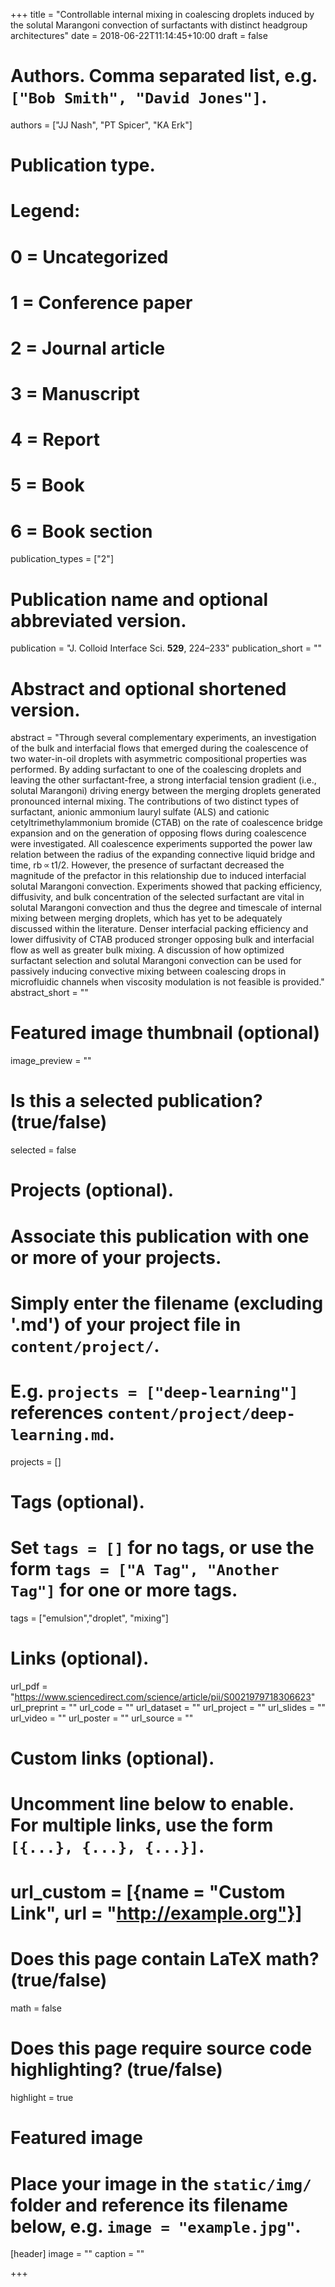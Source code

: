 +++
title = "Controllable internal mixing in coalescing droplets induced by the solutal Marangoni convection of surfactants with distinct headgroup architectures"
date = 2018-06-22T11:14:45+10:00
draft = false

# Authors. Comma separated list, e.g. `["Bob Smith", "David Jones"]`.
authors = ["JJ Nash", "PT Spicer", "KA Erk"]

# Publication type.
# Legend:
# 0 = Uncategorized
# 1 = Conference paper
# 2 = Journal article
# 3 = Manuscript
# 4 = Report
# 5 = Book
# 6 = Book section
publication_types = ["2"]

# Publication name and optional abbreviated version.
publication = "J. Colloid Interface Sci. __529__, 224–233"
publication_short = ""

# Abstract and optional shortened version.
abstract = "Through several complementary experiments, an investigation of the bulk and interfacial flows that emerged during the coalescence of two water-in-oil droplets with asymmetric compositional properties was performed. By adding surfactant to one of the coalescing droplets and leaving the other surfactant-free, a strong interfacial tension gradient (i.e., solutal Marangoni) driving energy between the merging droplets generated pronounced internal mixing. The contributions of two distinct types of surfactant, anionic ammonium lauryl sulfate (ALS) and cationic cetyltrimethylammonium bromide (CTAB) on the rate of coalescence bridge expansion and on the generation of opposing flows during coalescence were investigated. All coalescence experiments supported the power law relation between the radius of the expanding connective liquid bridge and time, rb ∝ t1/2. However, the presence of surfactant decreased the magnitude of the prefactor in this relationship due to induced interfacial solutal Marangoni convection. Experiments showed that packing efficiency, diffusivity, and bulk concentration of the selected surfactant are vital in solutal Marangoni convection and thus the degree and timescale of internal mixing between merging droplets, which has yet to be adequately discussed within the literature. Denser interfacial packing efficiency and lower diffusivity of CTAB produced stronger opposing bulk and interfacial flow as well as greater bulk mixing. A discussion of how optimized surfactant selection and solutal Marangoni convection can be used for passively inducing convective mixing between coalescing drops in microfluidic channels when viscosity modulation is not feasible is provided."
abstract_short = ""

# Featured image thumbnail (optional)
image_preview = ""

# Is this a selected publication? (true/false)
selected = false

# Projects (optional).
#   Associate this publication with one or more of your projects.
#   Simply enter the filename (excluding '.md') of your project file in `content/project/`.
#   E.g. `projects = ["deep-learning"]` references `content/project/deep-learning.md`.
projects = []

# Tags (optional).
#   Set `tags = []` for no tags, or use the form `tags = ["A Tag", "Another Tag"]` for one or more tags.
tags = ["emulsion","droplet", "mixing"]

# Links (optional).
url_pdf = "https://www.sciencedirect.com/science/article/pii/S0021979718306623"
url_preprint = ""
url_code = ""
url_dataset = ""
url_project = ""
url_slides = ""
url_video = ""
url_poster = ""
url_source = ""

# Custom links (optional).
#   Uncomment line below to enable. For multiple links, use the form `[{...}, {...}, {...}]`.
# url_custom = [{name = "Custom Link", url = "http://example.org"}]

# Does this page contain LaTeX math? (true/false)
math = false

# Does this page require source code highlighting? (true/false)
highlight = true

# Featured image
# Place your image in the `static/img/` folder and reference its filename below, e.g. `image = "example.jpg"`.
[header]
image = ""
caption = ""

+++

